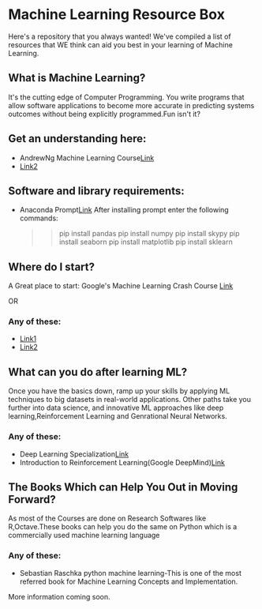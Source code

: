 # Machine Learning Resource Box
Here's a repository that you always wanted! We've compiled a list of resources that WE think can aid you best in your learning of Machine Learning. 

## What is Machine Learning?
It's the cutting edge of Computer Programming. You write programs that allow software applications to become more accurate in predicting systems outcomes without being explicitly programmed.Fun isn't it?

## Get an understanding here: 

* AndrewNg Machine Learning Course[Link](https://www.coursera.org/learn/machine-learning)
* [Link2](url)

## Software and library requirements:
* Anaconda Prompt[Link](https://www.anaconda.com/download/)
After installing prompt enter the following commands:
  >> pip install pandas
  >> pip install numpy
  >> pip install skypy
  >> pip install seaborn
  >> pip install matplotlib
  >> pip install sklearn

## Where do I start?

A Great place to start: Google's Machine Learning Crash Course [Link](https://developers.google.com/machine-learning/crash-course/)
                        
OR 

### Any of these: 
  * [Link1](url)
  * [Link2](url)
 

## What can you do after learning ML?

Once you have the basics down, ramp up your skills by applying ML techniques to big datasets in real-world applications. Other paths take you further into data science, and innovative ML approaches like deep learning,Reinforcement Learning and Genrational Neural Networks.

### Any of these: 
  * Deep Learning Specialization[Link](https://www.coursera.org/specializations/deep-learning)
  * Introduction to Reinforcement Learning(Google DeepMind)[Link](https://www.youtube.com/playlist?list=PLqYmG7hTraZDM-OYHWgPebj2MfCFzFObQ)
  
## The Books Which can Help You Out in Moving Forward?

As most of the Courses are done on Research Softwares like R,Octave.These books can help you do the same on Python which is a commercially used machine learning language

### Any of these:
* Sebastian Raschka python machine learning-This is one of the most referred book for Machine Learning Concepts and Implementation.
  
More information coming soon.
